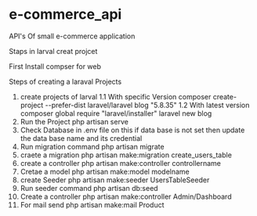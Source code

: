 # e-commerce_api
API's Of small e-commerce application

Staps in larval creat projcet

First Install 
compser for web 

Steps of creating a laraval Projects
1. create projects of larval 
	1.1 With specific Version
        composer create-project --prefer-dist laravel/laravel blog "5.8.35"
	1.2 With latest version
	    composer global require "laravel/installer" laravel new blog
2. Run the Project 
   php artisan serve
3. Check Database in .env file on this if data base is not set then update the data base name and its credential
4. Run migration command
   php artisan migrate
5. craete a migration 
   php artisan make:migration create_users_table
6. create a controller
   php artisan make:controller controllername
7. Cretae a model
   php artisan make:model modelname
8. create Seeder
   php artisan make:seeder UsersTableSeeder
9. Run seeder command
   php artisan db:seed
10. Create a controller
	php artisan make:controller Admin/Dashboard
11. For mail send
    php artisan make:mail Product